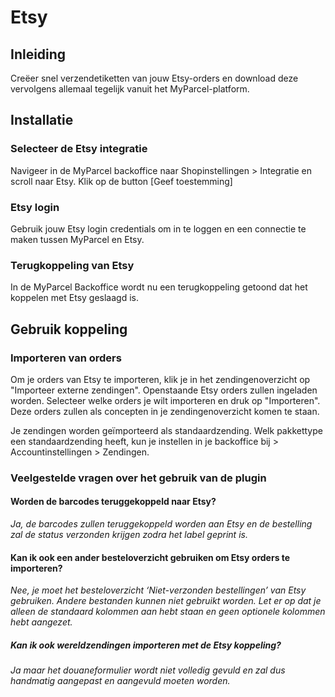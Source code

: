 # Etsy

## Inleiding

Creëer snel verzendetiketten van jouw Etsy-orders en download deze vervolgens allemaal tegelijk vanuit het MyParcel-platform.

## Installatie

### Selecteer de Etsy integratie

Navigeer in de MyParcel backoffice naar Shopinstellingen > Integratie en scroll naar Etsy. Klik op de button [Geef toestemming]
<MPImg src="/documentation/etsy/etsy_shopinstellingen_integratie.png" alt="Etsy integratie" />

### Etsy login

Gebruik jouw Etsy login credentials om in te loggen en een connectie te maken tussen MyParcel en Etsy.
<MPImg src="/documentation/etsy/etsy_login_credentials.png" alt="Etsy login" />

### Terugkoppeling van Etsy

In de MyParcel Backoffice wordt nu een terugkoppeling getoond dat het koppelen met Etsy geslaagd is.
<MPImg src="/documentation/etsy/etsy_koppeling_is_gemaakt.png" alt="Etsy koppeling" />

## Gebruik koppeling

### Importeren van orders

Om je orders van Etsy te importeren, klik je in het zendingenoverzicht op "Importeer externe zendingen". Openstaande Etsy orders zullen ingeladen worden. Selecteer welke orders je wilt importeren en druk op "Importeren". Deze orders zullen als concepten in je zendingenoverzicht komen te staan.

Je zendingen worden geïmporteerd als standaardzending. Welk pakkettype een standaardzending heeft, kun je instellen in je backoffice bij > Accountinstellingen > Zendingen.

### Veelgestelde vragen over het gebruik van de plugin

#### Worden de barcodes teruggekoppeld naar Etsy?

_Ja, de barcodes zullen teruggekoppeld worden aan Etsy en de bestelling zal de status verzonden krijgen zodra het label geprint is._

#### Kan ik ook een ander besteloverzicht gebruiken om Etsy orders te importeren?

_Nee, je moet het besteloverzicht ‘Niet-verzonden bestellingen’ van Etsy gebruiken. Andere bestanden kunnen niet gebruikt worden. Let er op dat je alleen de standaard kolommen aan hebt staan en geen optionele kolommen hebt aangezet._

##### Kan ik ook wereldzendingen importeren met de Etsy koppeling?

_Ja maar het douaneformulier wordt niet volledig gevuld en zal dus handmatig aangepast en aangevuld moeten worden._
